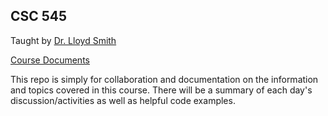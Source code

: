 ## CSC 545

Taught by [Dr. Lloyd Smith](https://computerscience.missouristate.edu/lloydsmith.aspx)

[Course Documents](http://eccentric.missouristate.edu/class/CSC-545-645/001/_Download/)

This repo is simply for collaboration and documentation on the information and topics covered in this course. There will be a summary of each day's discussion/activities as well as helpful code examples.
